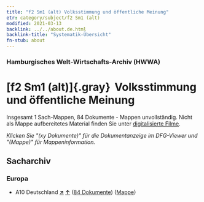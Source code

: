 ```yaml
---
title: "f2 Sm1 (alt) Volksstimmung und öffentliche Meinung"
etr: category/subject/f2 Sm1 (alt)
modified: 2021-03-13
backlink: ../../about.de.html
backlink-title: "Systematik-Übersicht"
fn-stub: about
---
```


### Hamburgisches Welt-Wirtschafts-Archiv (HWWA)
# [f2 Sm1 (alt)]{.gray}&#8201; Volksstimmung und öffentliche Meinung&#160; 




Insgesamt 1 Sach-Mappen, 84 Dokumente - Mappen unvollständig.
Nicht als Mappe aufbereitetes Material finden Sie unter [digitalisierte Filme](/film/h1_sh).

_Klicken Sie "(xy Dokumente)" für die Dokumentanzeige im DFG-Viewer und "(Mappe)" für Mappeninformation._

## Sacharchiv




### Europa

- A10 Deutschland [**&nearr;**](../../../geo/i/126128/about.de.html "Deutschland (alle Mappen)") [**&uarr;**](../../../geo/about.de.html#A10 "Ländersystematik") (<a href="https://pm20.zbw.eu/dfgview/sh/126128,144287" title="über: Deutschland : Volksstimmung und öffentliche Meinung" target="_blank">84 Dokumente</a>) ([Mappe](../../../../folder/sh/1261xx/126128/1442xx/144287/about.de.html))



